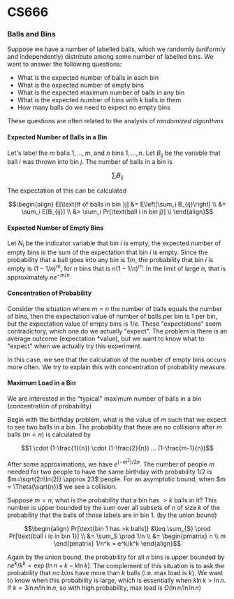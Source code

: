 # CS666

### Balls and Bins
Suppose we have a number of labelled balls, which we randomly (uniformly and independently) distribute among some number of labelled bins. We want to answer the following questions:
* What is the expected number of balls in each bin
* What is the expected number of empty bins
* What is the expected maximum number of balls in any bin
* What is the expected number of bins with $k$ balls in them
* How many balls do we need to expect no empty bins

These questions are often related to the analysis of *randomized algorithms*

#### Expected Number of Balls in a Bin
Let's label the $m$ balls $1, ... , m$, and $n$ bins $1, ... , n$. Let $B_{ij}$ be the variable that ball $i$ was thrown into bin $j$.
The number of balls in a bin is 

$$\sum_i B_{ij}$$

The expectation of this can be calculated

$$\begin{align}
E[\text{# of balls in bin }j] &= E\left[\sum_i B_{ij}\right] \\
&= \sum_i E[B_{ij}] \\
&= \sum_i Pr[\text{ball i in bin j}] \\
\end{align}$$

#### Expected Number of Empty Bins
Let $N_i$ be the indicator variable that bin $i$ is empty, the expected number of empty bins is the sum of the expectation that bin $i$ is empty. Since the probability that a ball goes into any bin is $1/n$, the probability that bin $i$ is empty is $(1-1/n)^m$, for $n$ bins that is $n(1-1/n)^m$. In the limit of large $n$, that is approximately $ne^{-m/n}$

#### Concentration of Probability
Consider the situation where $m=n$ the number of balls equals the number of bins, then the expectation value of number of balls per bin is $1$ per bin, but the expectation value of empty bins is $1/e$. These "expectations" seem contradictory, which one do we actually "expect". The problem is there is an average outcome (expectation *value), but we want to know what to "expect" when we actually try this experiment. 

In this case, we see that the calculation of the number of empty bins occurs more often. We try to explain this with concentration of probability measure. 

#### Maximum Load in a Bin
We are interested in the "typical" maximum number of balls in a bin (concentration of probability)

Begin with the birthday problem, what is the value of $m$ such that we expect to see two balls in a bin. The probability that there are no collisions after $m$ balls ($m < n$) is calculated by

$$1 \cdot (1-\frac{1}{n}) \cdot (1-\frac{2}{n}) ... (1-\frac{m-1}{n})$$

After some approximations, we have $e^{(-m^2)/2n}$. The number of people $m$ needed for two people to have the same birthday with probability $1/2$ is $m=\sqrt{2n\ln(2)} \approx 23$ people. For an asymptotic bound, when $m = \Theta(\sqrt{n})$ we see a collision.

Suppose $m=n$, what is the probability that a bin has $>k$ balls in it? This number is upper bounded by the sum over all subsets of $n$ of size $k$ of the probability that the balls of those labels are in bin $1$. (by the union bound)

$$\begin{align}
Pr[\text{bin 1 has >k balls]} &\leq \sum_{S} \prod Pr[\text{ball i is in bin 1}] \\
&= \sum_S \prod 1/n \\
&= \begin{pmatrix} n \\ m \end{pmatrix} 1/n^k = e^k/k^k
\end{align}$$

Again by the union bound, the probability for all $n$ bins is upper bounded by $ne^k/k^k = \exp(\ln n + k - k \ln k)$. The complement of this situation is to ask the probability that *no bins* have more than $k$ balls (i.e. max load is $k$). We want to know when this probability is large, which is essentially when $k\ln k > \ln n$. If $k = 3\ln n/\ln\ln n$, so with high probability, max load is $O(\ln n/\ln\ln n)$
